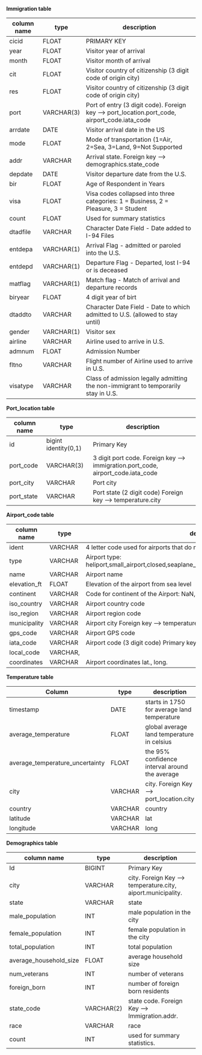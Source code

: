 **Immigration table**

| **column name** | **type**   | **description**                                                                                |
|-----------------|------------|------------------------------------------------------------------------------------------------|
| cicid           | FLOAT      | PRIMARY KEY                                                                                    |
| year            | FLOAT      | Visitor year of arrival                                                                        |
| month           | FLOAT      | Visitor month of arrival                                                                       |
| cit             | FLOAT      | Visitor country of citizenship (3 digit code of origin city)                                   |
| res             | FLOAT      | Visitor country of citizenship (3 digit code of origin city)                                   |
| port            | VARCHAR(3) | Port of entry (3 digit code). Foreign key --\> port_location.port_code, airport_code.iata_code |
| arrdate         | DATE       | Visitor arrival date in the US                                                                 |
| mode            | FLOAT      | Mode of transportation (1=Air, 2=Sea, 3=Land, 9=Not Supported                                  |
| addr            | VARCHAR    | Arrival state. Foreign key --\> demographics.state_code                                        |
| depdate         | DATE       | Visitor departure date from the U.S.                                                           |
| bir             | FLOAT      | Age of Respondent in Years                                                                     |
| visa            | FLOAT      | Visa codes collapsed into three categories: 1 = Business, 2 = Pleasure, 3 = Student            |
| count           | FLOAT      | Used for summary statistics                                                                    |
| dtadfile        | VARCHAR    | Character Date Field - Date added to I-94 Files                                                |
| entdepa         | VARCHAR(1) | Arrival Flag - admitted or paroled into the U.S.                                               |
| entdepd         | VARCHAR(1) | Departure Flag - Departed, lost I-94 or is deceased                                            |
| matflag         | VARCHAR(1) | Match flag - Match of arrival and departure records                                            |
| biryear         | FLOAT      | 4 digit year of birt                                                                           |
| dtaddto         | VARCHAR    | Character Date Field - Date to which admitted to U.S. (allowed to stay until)                  |
| gender          | VARCHAR(1) | Visitor sex                                                                                    |
| airline         | VARCHAR    | Airline used to arrive in U.S.                                                                 |
| admnum          | FLOAT      | Admission Number                                                                               |
| fltno           | VARCHAR    | Flight number of Airline used to arrive in U.S.                                                |
| visatype        | VARCHAR    | Class of admission legally admitting the non-immigrant to temporarily stay in U.S.             |

**Port_location table**

| **column name** | **type**             | **description**                                                                   |
|-----------------|----------------------|-----------------------------------------------------------------------------------|
| id              | bigint identity(0,1) | Primary Key                                                                       |
| port_code       | VARCHAR(3)           | 3 digit port code. Foreign key --\> immigration.port_code, airport_code.iata_code |
| port_city       | VARCHAR              | Port city                                                                         |
| port_state      | VARCHAR              | Port state (2 digit code) Foreign key --\> temperature.city                       |

**Airport_code table**

| **column name** | **type** | **description**                                                                                    |
|-----------------|----------|----------------------------------------------------------------------------------------------------|
| ident           | VARCHAR  | 4 letter code used for airports that do not have an IATA airport code                              |
| type            | VARCHAR  | Airport type: heliport,small_airport,closed,seaplane_base,balloonport,medium_airport,large_airport |
| name            | VARCHAR  | Airport name                                                                                       |
| elevation_ft    | FLOAT    | Elevation of the airport from sea level                                                            |
| continent       | VARCHAR  | Code for continent of the Airport: NaN, OC, AF, AN, EU, AS, SA                                     |
| iso_country     | VARCHAR  | Airport country code                                                                               |
| iso_region      | VARCHAR  | Airport region code                                                                                |
| municipality    | VARCHAR  | Airport city Foreign key --\> temperature.city                                                     |
| gps_code        | VARCHAR  | Airport GPS code                                                                                   |
| iata_code       | VARCHAR  | Airport code (3 digit code) Primary key and Foreign key --\> immigration.port                      |
| local_code      | VARCHAR, |                                                                                                    |
| coordinates     | VARCHAR  | Airport coordinates lat., long.                                                                    |

**Temperature table**

| **Column**                      | **type** | **description**                                |
|---------------------------------|----------|------------------------------------------------|
| timestamp                       | DATE     | starts in 1750 for average land temperature    |
| average_temperature             | FLOAT    | global average land temperature in celsius     |
| average_temperature_uncertainty | FLOAT    | the 95% confidence interval around the average |
| city                            | VARCHAR  | city. Foreign Key --\> port_location.city      |
| country                         | VARCHAR  | country                                        |
| latitude                        | VARCHAR  | lat                                            |
| longitude                       | VARCHAR  | long                                           |

**Demographics table**

| **column name**        | **type**    | **description**                                               |
|------------------------|-------------|---------------------------------------------------------------|
| Id                     | BIGINT      | Primary Key                                                   |
| city                   | VARCHAR     | city. Foreign Key --\> temperature.city, aiport.municipality. |
| state                  | VARCHAR     | state                                                         |
| male_population        | INT         | male population in the city                                   |
| female_population      | INT         | female population in the city                                 |
| total_population       | INT         | total population                                              |
| average_household_size | FLOAT       | average household size                                        |
| num_veterans           | INT         | number of veterans                                            |
| foreign_born           | INT         | number of foreign born residents                              |
| state_code             | VARCHAR(2)  | state code. Foreign Key --\> Immigration.addr.                |
| race                   | VARCHAR     | race                                                          |
| count                  | INT         | used for summary statistics.                                  |
